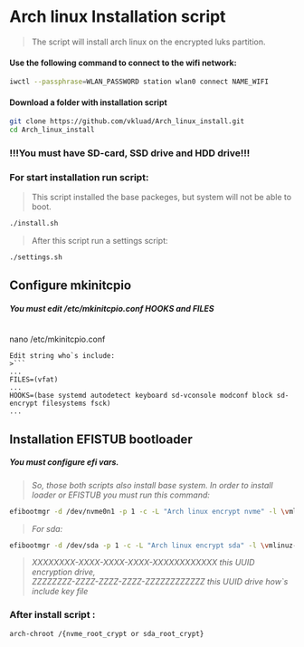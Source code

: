 # **Arch linux Installation script**
> The script will install arch linux on the encrypted luks partition.

#### **Use the following command to connect to the wifi network**:
```sh
iwctl --passphrase=WLAN_PASSWORD station wlan0 connect NAME_WIFI
```

#### **Download a folder with installation script**
```sh
git clone https://github.com/vkluad/Arch_linux_install.git
cd Arch_linux_install
```

### **!!!You must have SD-card, SSD drive and HDD drive!!!**


### **For start installation  run script:**
> This script installed the base packeges, but system will not be able to boot.
```sh
./install.sh
```
> After this script run a settings script:
```sh
./settings.sh
```
>
## **Configure mkinitcpio**
##### You must edit /etc/mkinitcpio.conf HOOKS and FILES
>```sh
nano /etc/mkinitcpio.conf
```
Edit string who`s include:
>```
...
FILES=(vfat)
...
HOOKS=(base systemd autodetect keyboard sd-vconsole modconf block sd-encrypt filesystems fsck)
...
```
## **Installation EFISTUB bootloader**
##### You must configure efi vars.
>*So, those both scripts also install base system. In order to install loader or EFISTUB you must run this command:*
 ```sh
efibootmgr -d /dev/nvme0n1 -p 1 -c -L "Arch linux encrypt nvme" -l \vmlinuz-linux -u "dm.luks.name=XXXXXXXX-XXXX-XXXX-XXXX-XXXXXXXXXXXX=nvme0n1p2_crypt rd.luks.key=XXXXXXXX-XXXX-XXXX-XXXX-XXXXXXXXXXXX=/4HA6LZWyLGTu6bQv967KEQH5wg7WersN:UUID=ZZZZZZZZ-ZZZZ-ZZZZ-ZZZZ-ZZZZZZZZZZZZ root=/dev/mapper/nvme0n1p2_crypt rw rootflags=subvol=@ initrd=\intel-ucode.img initrd=\initramfs-linux.img"
```
>*For sda:*
```sh
efibootmgr -d /dev/sda -p 1 -c -L "Arch linux encrypt sda" -l \vmlinuz-linux -u "dm.luks.name=XXXXXXXX-XXXX-XXXX-XXXX-XXXXXXXXXXXX=sda2_crypt rd.luks.key=XXXXXXXX-XXXX-XXXX-XXXX-XXXXXXXXXXXX=rhaTfhJBvhSvgK9E2hSZF4P4u6s8NUsY:UUID=ZZZZZZZZ-ZZZZ-ZZZZ-ZZZZ-ZZZZZZZZZZZZ root=/dev/mapper/sda2_crypt rw rootflags=subvol=@ initrd=\intel-ucode.img initrd=\initramfs-linux.img"
```
>*XXXXXXXX-XXXX-XXXX-XXXX-XXXXXXXXXXXX this UUID encryption drive,\
 ZZZZZZZZ-ZZZZ-ZZZZ-ZZZZ-ZZZZZZZZZZZZ this UUID drive how`s include key file*

### **After install script :**
```sh
arch-chroot /{nvme_root_crypt or sda_root_crypt}

```
